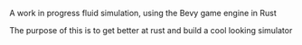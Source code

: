 A work in progress fluid simulation, using the Bevy game engine in Rust

The purpose of this is to get better at rust and build a cool looking simulator
